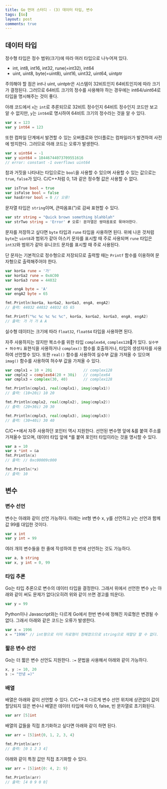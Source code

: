 ```yaml
---
title: Go 언어 스터디 - (3) 데이터 타입, 변수
tags: [Go]
layout: post
comments: true
---
```


## 데이터 타입

정수형 타입은 정수 범위(크기)에 따라 여러 타입으로 나누어져 있다.

- int, int8, int16, int32, rune(=int32), int64
- uint, uint8, byte(=uint8), uint16, uint32, uint64, uintptr

주의해야 할 점은 int나 uint, uintptr은 시스템이 32비트인지 64비트인지에 따라 크기가 결정된다. 그러므로 64비트 크기의 정수를 사용해야 하는 경우에는 int64/uint64로 타입을 명시해주는 것이 좋다.

아래 코드에서 `x`는 `int`로 추론되므로 32비트 정수인지 64비트 정수인지 코드만 보고 알 수 없지만, `y`는 `int64`로 명시하여 64비트 크기의 정수라는 것을 알 수 있다.
```go
var x = 123
var y int64 = 123
```

또한 컴파일 단계에서 발견할 수 있는 오버플로와 언더플로는 컴파일러가 발견하여 사전에 방지한다. 그러므로 아래 코드는  오류가 발생한다. 
```go
var x uint64 = -1
var y uint64 = 18446744073709551616
// error: constant -1 overflows uint64
```

참과 거짓을 나타내는 타입으로는 `bool`을 사용할 수 있으며 사용할 수 있는 값으로는 `true`, `false`가 있다. C/C++처럼 0, 1과 같은 정수형 값은 사용할 수 없다. 
```go
var isTrue bool = true
var isFalse bool = false
var hasError bool = 0 // 오류!
```


문자열 타입은 `string`이며, 큰따옴표(")로 감싸 표현할 수 있다.
```go
var str string = "Quick brown something blahblah"
var strTwo string = 'Error' # 오류! 문자열은 쌍따옴표로 묶여야한다.
```

문자를 저장하고 싶다면 `byte` 타입과 `rune` 타입을 사용하면 된다. 위에 나온 것처럼 `byte`는 `uint8`과 범위가 같아 아스키 문자를 표시할 때 주로 사용되며 `rune` 타입은 `int32`와 범위가 같아 유니코드 문자를 표시할 때 주로 사용된다.

단 문자는 기본적으로 정수형으로 저장되므로 출력할 때는 `Printf` 함수를 이용하여 문자형으로 출력해주어야 한다.
```go
var korGa rune = '가'
var korGa2 rune = 0xAC00
var korGa3 rune = 44032

var engA byte = 'A'
var engA2 byte = 65

fmt.Println(korGa, korGa2, korGa3, engA, engA2)
// 출력: 44032 44032 44032 65 65

fmt.Printf("%c %c %c %c %c", korGa, korGa2, korGa3, engA, engA2)
// 출력: 가 가 가 A A
```

실수형 데이터는 크기에 따라 `float32`, `float64` 타입을 사용하면 된다.

자주 사용하지는 않지만 복소수를 위한 타입 `complex64`, `complex128`가 있다. `실수부 + 허수부i` 표현식을 사용하거나 `complex()` 함수를 호출하거나, 타입의 생성자자를 사용하여 선언할수 있다. 또한 `real()` 함수를 사용하여 실수부 값을 가져올 수 있으며 `imag()` 함수를 사용하여 허수부 값을 가져올 수 있다.

```go
var cmplx1 = 10 + 20i              // complex128
var cmplx2 = complex64(20 + 30i)   // complex64
var cmplx3 = complex(30, 40)       // complex128

fmt.Println(cmplx1, real(cmplx1), imag(cmplx1))
// 출력: (10+20i) 10 20

fmt.Println(cmplx2, real(cmplx2), imag(cmplx2))
// 출력: (20+30i) 20 30

fmt.Println(cmplx3, real(cmplx3), imag(cmplx3))
// 출력: (30+40i) 30 40
```

C/C++에서 자주 사용하던 포인터 역시 지원한다. 선언된 변수명 앞에 &를 붙여 주소를 가져올수 있으며, 데이터 타입 앞에 *를 붙여 포인터 타입이라는 것을 명시할 수 있다.

```go
var a = 10
var x *int = &a
fmt.Println(x)
// 출력: // 0xc00009c000

fmt.Println(*x)
// 출력: 10
```

## 변수

### 변수 선언

변수는 아래와 같이 선언 가능하다. 아래는 int형 변수 x, y를 선언하고 y는 선언과 함께 값 99를 대입한 것이다.
```go
var x int
var y int = 99
```

여러 개의 변수들을 한 줄에 작성하여 한 번에 선언하는 것도 가능하다.
```go
var a, b string
var x, y int = 0, 99
```

### 타입 추론

Go는 타입 추론으로 변수의 데이터 타입을 결정한다. 그래서 위에서 선언한 변수 `y`는 아래와 같이 써도 문제가 없다(오히려 위와 같이 쓰면 경고를 띄운다).

```go
var y = 99
```

Python이나 Javascript와는 다르게 Go에서 한번 변수에 정해진 자료형은 변경될 수 없다. 그래서 아래와 같은 코드는 오류가 발생한다.

```go
var x = 1996
x = "1996" // int형으로 이미 자료형이 정해졌으므로 string으로 재할당 할 수 없다.
```


### 짧은 변수 선언

Go는 더 짧은 변수 선언도 지원한다. `:=` 문법을 사용해서 아래와 같이 가능하다.

```go
x, y := 10, 20
s := "안녕 =)"
```

### 배열

배열은 아래와 같이 선언할 수 있다. C/C++과 다르게 변수 선언 위치에 상관없이 값이 할당되지 않은 변수나 배열은 데이터 타입에 따라 0, false, 빈 문자열로 초기화된다.
```go
var arr [5]int
```


배열의 값들을 직접 초기화하고 싶다면 아래와 같이 하면 된다.
```go
var arr = [5]int{0, 1, 2, 3, 4}

fmt.Println(arr)
// 출력: [0 1 2 3 4]
```

아래와 같이 특정 값만 직접 초기화할 수 있다.
```go
var arr = [5]int{0: 4, 2: 9}

fmt.Println(arr)
// 출력: [4 0 9 0 0]
```



